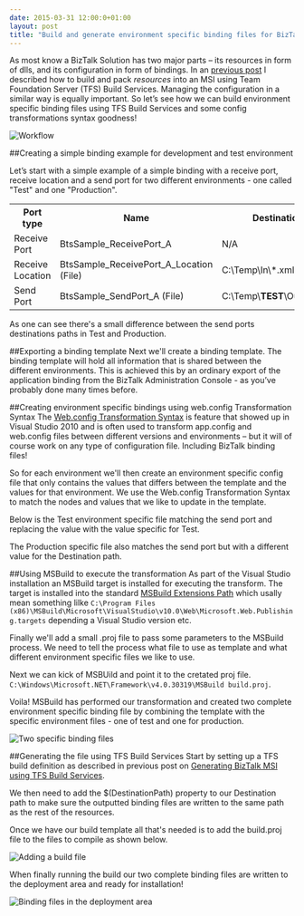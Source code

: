 ```yaml
---
date: 2015-03-31 12:00:0+01:00
layout: post
title: "Build and generate environment specific binding files for BizTalk Server using Team Foundation Build Services"
---
```

As most know a BizTalk Solution has two major parts – its resources in form of dlls, and its configuration in form of bindings. 
In an [previous post](http://richardhallgren.com/build-and-generate-msi-for-biztalk-server-using-team-foundation-build-services/) 
I described how to build and pack _resources_ into an MSI using Team Foundation Server (TFS) Build Services. Managing the configuration in a similar way is equally important.
So let’s see how we can build environment specific binding files using TFS Build Services and some config transformations syntax goodness!

![Workflow](https://www.dropbox.com/s/3c4hz5v643v1p4z/5.png?raw=1)

##Creating a simple binding example for development and test environment

Let’s start with a simple example of a simple binding with a receive port, receive location and a 
send port for two different environments - one called "Test" and one "Production".

<table class="post" border="0" cellspacing="0" cellpadding="0">
    <tr>
        <th>Port type</th>
        <th>Name</th>
        <th>Destination path in Test</th>
        <th>Destination path in Production</th>
    </tr>
    <tr>
        <td>Receive Port</td>
        <td>BtsSample_ReceivePort_A</td>
        <td>N/A</td>
        <td>N/A</td>
    </tr>
        <tr>
        <td>Receive Location</td>
        <td>BtsSample_ReceivePort_A_Location (File)</td>
        <td>C:\Temp\In\*.xml</td>
        <td>C:\Temp\In\*.xml</td>
    </tr>
        <tr>
        <td>Send Port</td>
        <td>BtsSample_SendPort_A (File)</td>
        <td>C:\Temp\<strong>TEST</strong>\Out\%MessageID%.xml</td>
        <td>C:\Temp\<strong>PROD</strong>\Out\%MessageID%.xml</td>
    </tr>
</table>
As one can see there's a small difference between the send ports destinations paths in Test and Production.

##Exporting a binding template
Next we'll create a binding template. The binding template will hold all information that is shared between the different environments. 
This is achieved this by an ordinary export of the application binding from the BizTalk Administration Console - as you’ve probably done many times before.
<script src="https://gist.github.com/riha/72a597136892e428cf92.js"></script>
 
##Creating environment specific bindings using web.config Transformation Syntax
The [Web.config Transformation Syntax](https://msdn.microsoft.com/en-us/library/dd465326.aspx) is feature that showed up in Visual Studio 2010 and 
is often used to transform app.config and web.config files between different versions and environments – but it will of course work on any type 
of configuration file. Including BizTalk binding files!

So for each environment we'll then create an environment specific config file that only contains the values that differs between the template and 
the values for that environment. We use the Web.config Transformation Syntax to match the nodes and values that we like to update in the template.

Below is the Test environment specific file matching the send port and replacing the value with the value specific for Test.
<script src="https://gist.github.com/riha/9f9fb0d2ca57502bd6f5.js"></script>

The Production specific file also matches the send port but with a different value for the Destination path.
<script src="https://gist.github.com/riha/bf86d3de83f48b910809.js"></script>

##Using MSBuild to execute the transformation
As part of the Visual Studio installation an MSBuild target is installed for executing the transform. 
The target is installed into the standard [MSBuild Extensions Path](https://msdn.microsoft.com/en-us/library/ms164309.aspx) 
which usally mean something lilke `C:\Program Files (x86)\MSBuild\Microsoft\VisualStudio\v10.0\Web\Microsoft.Web.Publishing.targets` 
depending a Visual Studio version etc.

Finally we'll add a small .proj file to pass some parameters to the MSBuild process. We need to tell the process what file to use as 
template and what different environment specific files we like to use.
<script src="https://gist.github.com/riha/79c4dab8854b8db6c692.js"></script>

Next we can kick of MSBUild and point it to the cretated proj file. `C:\Windows\Microsoft.NET\Framework\v4.0.30319\MSBuild build.proj`.

Voila! MSBuild has performed our transformation and created two complete environment specific binding file by combining the template with the specific environment files - one of test and one for production.

![Two specific binding files](https://www.dropbox.com/s/i0lt7i3lu54uih5/2.png?raw=1)

##Generating the file using TFS Build Services
Start by setting up a TFS build definition as described in previous post on 
[Generating BizTalk MSI using TFS Build Services](http://richardhallgren.com/build-and-generate-msi-for-biztalk-server-using-team-foundation-build-services/).

We then need to add the $(DestinationPath) property to our Destination path to make sure the outputted binding files are written to the same 
path as the rest of the resources.

<script src="https://gist.github.com/riha/5213f920b22912fd1476.js"></script>

Once we have our build template all that's needed is to add the build.proj file to the files to compile as shown below.

![Adding a build file](https://www.dropbox.com/s/o71ofgvt1f5ngay/3.png?raw=1)

When finally running the build our two complete binding files are written to the deployment area and ready for installation!

![Binding files in the deployment area](https://www.dropbox.com/s/szlteu8h963o1z7/4.png?raw=1)